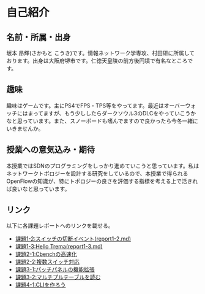 # 自己紹介
## 名前・所属・出身
坂本 昂輝(さかもと こうき)です。情報ネットワーク学専攻、村田研に所属しております。出身は大阪府堺市です。仁徳天皇陵の前方後円墳で有名なところです。

## 趣味
趣味はゲームです。主にPS4でFPS・TPS等をやってます。最近はオーバーウォッチにはまってますが、もう少ししたらダークソウル3のDLCをやっていこうかなと思っています。また、スノーボードも嗜んでますので良かったら今冬一緒にいきませんか。

## 授業への意気込み・期待
本授業ではSDNのプログラミングをしっかり進めていこうと思っています。私はネットワークトポロジーを設計する研究をしているので、本授業で得られるOpenFlowの知識が、特にトポロジーの良さを評価する指標を考える上で活きれば良いなと思っています。


## リンク
以下に各課題レポートへのリンクを載せる。

* [課題1-2:スイッチの切断イベント(report1-2.md)](https://github.com/handai-trema/hello-trema-k-sakamoto3-1/blob/master/report1-2.md)
* [課題1-3:Hello Trema(report1-3.md)](https://github.com/handai-trema/hello-trema-k-sakamoto3-1/blob/master/report1-3.md)
* [課題2-1:Cbenchの高速化](https://github.com/handai-trema/cbench-k-sakamoto3/blob/master/report2-1.md)
* [課題2-2:複数スイッチ対応](https://github.com/handai-trema/learning-switch-k-sakamoto3/blob/master/report2-2.md)
* [課題3-1:パッチパネルの機能拡張](https://github.com/handai-trema/patch-panel-k-sakamoto3/blob/master/report3-1.md)
* [課題3-2:マルチプルテーブルを読む](https://github.com/handai-trema/learning-switch-k-sakamoto3/blob/master/report3-2.md)
* [課題4-1:CLIを作ろう](https://github.com/handai-trema/simple-router-k-sakamoto3/blob/master/report4-1.md)